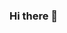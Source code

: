 ### Hi there 👋

<!--
**cesarm1987/cesarm1987** is a ✨ _special_ ✨ repository because its `README.md` (this file) appears on your GitHub profile.

I help developers reach their goals with my training and mentoring.

#### Where to find me

- Twitter (https:https://twitter.com/CesarMAlpizar)
- Youtube (https://www.youtube.com/channel/UCHDTrUKJVWlde547XN8UTRw)
